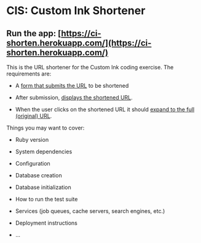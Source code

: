 # CIS: Custom Ink Shortener

## Run the app: [https://ci-shorten.herokuapp.com/](https://ci-shorten.herokuapp.com/)

This is the URL shortener for the Custom Ink coding exercise. The requirements are:

* A [form that submits the URL](https://github.com/kyletcarlson/CIS/blob/main/app/views/layouts/_hero.html.erb) to be shortened

* After submission, [displays the shortened URL](https://github.com/kyletcarlson/CIS/blob/main/app/views/short_links/_users_last_short_link.html.erb).

* When the user clicks on the shortened URL it should [expand to the full (original) URL](https://github.com/kyletcarlson/CIS/blob/main/app/views/short_links/_users_last_short_link.html.erb).


Things you may want to cover:

* Ruby version

* System dependencies

* Configuration

* Database creation

* Database initialization

* How to run the test suite

* Services (job queues, cache servers, search engines, etc.)

* Deployment instructions

* ...
